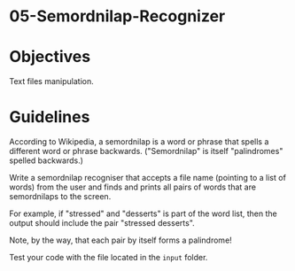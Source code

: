 # 05-Semordnilap-Recognizer

[](https://images.pexels.com/photos/48898/wood-cube-abc-cube-letters-48898.jpeg)

# Objectives

Text files manipulation.

# Guidelines

According to Wikipedia, a semordnilap is a word or phrase that spells a different word or phrase backwards. ("Semordnilap" is itself "palindromes" spelled backwards.)

Write a semordnilap recogniser that accepts a file name (pointing to a list of words) from the user and finds and prints all pairs of words that are semordnilaps to the screen.

For example, if "stressed" and "desserts" is part of the word list, then the output should include the pair "stressed desserts".

Note, by the way, that each pair by itself forms a palindrome!

Test your code with the file located in the `input` folder.
